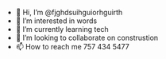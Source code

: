 - 👋 Hi, I’m @fjghdsuihguiorhguirth
- 👀 I’m interested in words
- 🌱 I’m currently learning tech
- 💞️ I’m looking to collaborate on construstion
- 📫 How to reach me 757 434 5477

<!---
fjghdsuihguiorhguirth/fjghdsuihguiorhguirth is a ✨ special ✨ repository because its `README.md` (this file) appears on your GitHub profile.
You can click the Preview link to take a look at your changes.
--->
